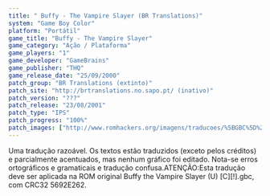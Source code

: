 ```yaml
---
title: " Buffy - The Vampire Slayer (BR Translations)"
system: "Game Boy Color"
platform: "Portátil"
game_title: "Buffy - The Vampire Slayer"
game_category: "Ação / Plataforma"
game_players: "1"
game_developer: "GameBrains"
game_publisher: "THQ"
game_release_date: "25/09/2000"
patch_group: "BR Translations (extinto)"
patch_site: "http://brtranslations.no.sapo.pt/ (inativo)"
patch_version: "???"
patch_release: "23/08/2001"
patch_type: "IPS"
patch_progress: "100%"
patch_images: ["http://www.romhackers.org/imagens/traducoes/%5BGBC%5D%20Buffy%20-%20The%20Vampire%20Slayer%20-%20BR%20Translations%20-%201.png","http://www.romhackers.org/imagens/traducoes/%5BGBC%5D%20Buffy%20-%20The%20Vampire%20Slayer%20-%20BR%20Translations%20-%202.png","http://www.romhackers.org/imagens/traducoes/%5BGBC%5D%20Buffy%20-%20The%20Vampire%20Slayer%20-%20BR%20Translations%20-%203.png"]
---
```

Uma tradução razoável. Os textos estão traduzidos (exceto pelos créditos) e parcialmente acentuados, mas nenhum gráfico foi editado. Nota-se erros ortográficos e gramaticais e tradução confusa.ATENÇÃO:Esta tradução deve ser aplicada na ROM original Buffy the Vampire Slayer (U) [C][!].gbc, com CRC32 5692E262.